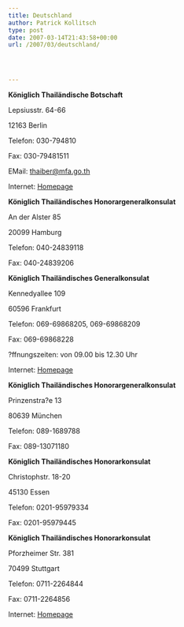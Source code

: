 ```yaml
---
title: Deutschland
author: Patrick Kollitsch
type: post
date: 2007-03-14T21:43:58+00:00
url: /2007/03/deutschland/




---
```

**Königlich Thailändische Botschaft**
  
Lepsiusstr. 64-66
  
12163 Berlin
  
Telefon: 030-794810 
  
Fax: 030-79481511
  
EMail: thaiber@mfa.go.th
  
Internet: [Homepage][1]

**Königlich Thailändisches Honorargeneralkonsulat**
  
An der Alster 85
  
20099 Hamburg
  
Telefon: 040-24839118 
  
Fax: 040-24839206

**Königlich Thailändisches Generalkonsulat**
  
Kennedyallee 109
  
60596 Frankfurt
  
Telefon: 069-69868205, 069-69868209 
  
Fax: 069-69868228
  
?ffnungszeiten: von 09.00 bis 12.30 Uhr
  
Internet: [Homepage][2]

**Königlich Thailändisches Honorargeneralkonsulat**
  
Prinzenstra?e 13
  
80639 München
  
Telefon: 089-1689788 
  
Fax: 089-13071180

**Königlich Thailändisches Honorarkonsulat**
  
Christophstr. 18-20
  
45130 Essen
  
Telefon: 0201-95979334 
  
Fax: 0201-95979445

**Königlich Thailändisches Honorarkonsulat**
  
Pforzheimer Str. 381
  
70499 Stuttgart
  
Telefon: 0711-2264844 
  
Fax: 0711-2264856
  
Internet: [Homepage][3]

 [1]: http://www.thaiembassy.de/
 [2]: http://www.thai-generalkonsulat-frankfurt.de
 [3]: http://www.thaikonsulat.de